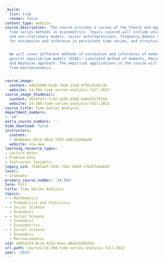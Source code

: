 ```yaml
---
_build:
  list: true
  render: false
content_type: website
course_description: 'The course provides a survey of the theory and application of
  time series methods in econometrics. Topics covered will include univariate stationary
  and non-stationary models, vector autoregressions, frequency domain methods, models
  for estimation and inference in persistent time series, and structural breaks.


  We will cover different methods of estimation and inferences of modern dynamic stochastic
  general equilibrium models (DSGE): simulated method of moments, Maximum likelihood
  and Bayesian approach. The empirical applications in the course will be drawn primarily
  from macroeconomics.

  '
course_image:
  content: e8555999-b1db-782b-11e8-4f95cbcd3c3b
  website: 14-384-time-series-analysis-fall-2013
course_image_thumbnail:
  content: 3619faf1-7cd2-2e92-b5d6-ba0ed7170f6d
  website: 14-384-time-series-analysis-fall-2013
course_title: Time Series Analysis
department_numbers:
- '14'
extra_course_numbers: ''
hide_download: false
instructors:
  content:
  - 4646b4ec-03cd-10c6-7545-ad8c21b96ad6
  website: ocw-www
learning_resource_types:
- Lecture Notes
- Problem Sets
- Instructor Insights
legacy_uid: f2465adf-2d41-758c-03bd-c7b167ada6d9
level:
- Graduate
primary_course_number: '14.384'
term: Fall
title: Time Series Analysis
topics:
- - Mathematics
  - Probability and Statistics
- - Social Science
  - Economics
- - Social Science
  - Economics
  - Econometrics
- - Social Science
  - Economics
  - Macroeconomics
uid: ad932e43-8ccb-421e-b4ac-d8a4a5286391
url_path: courses/14-384-time-series-analysis-fall-2013
year: '2013'
---
```

